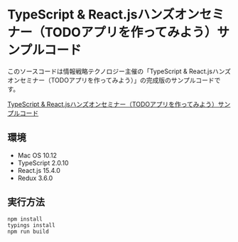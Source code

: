 # TypeScript & React.jsハンズオンセミナー（TODOアプリを作ってみよう）サンプルコード

このソースコードは情報戦略テクノロジー主催の「TypeScript & React.jsハンズオンセミナー（TODOアプリを作ってみよう）」の完成版のサンプルコードです。

<a href="http://is-tech-labo.com/seminar/typescript_reactjs_todo/" target="_blank">TypeScript & React.jsハンズオンセミナー（TODOアプリを作ってみよう）サンプルコード</a>

## 環境

- Mac OS 10.12
- TypeScript 2.0.10
- React.js 15.4.0
- Redux 3.6.0

## 実行方法

~~~
npm install
typings install
npm run build
~~~

